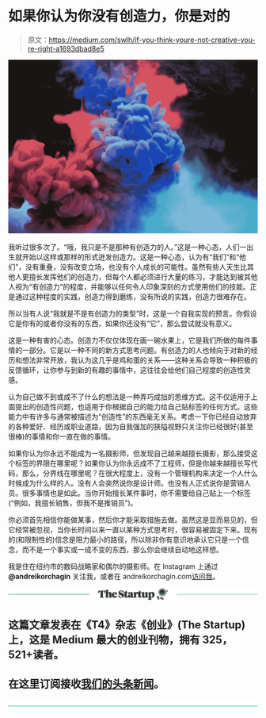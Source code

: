 # 如果你认为你没有创造力，你是对的

> 原文：<https://medium.com/swlh/if-you-think-youre-not-creative-you-re-right-a1693dbad8e5>

![](img/3942f1d1720121df597f12584f4319c8.png)

我听过很多次了。“哦，我只是不是那种有创造力的人。”这是一种心态，人们一出生就开始以这样或那样的形式迸发创造力。这是一种心态，认为有“我们”和“他们”，没有重叠，没有改变立场，也没有个人成长的可能性。虽然有些人天生比其他人更擅长发挥他们的创造力，但每个人都必须进行大量的练习，才能达到被其他人视为“有创造力”的程度，并能够以任何令人印象深刻的方式使用他们的技能。正是通过这种程度的实践，创造力得到磨练，没有所说的实践，创造力很难存在。

所以当有人说“我就是不是有创造力的类型”时，这是一个自我实现的预言。你假设它是你有的或者你没有的东西，如果你还没有“它”，那么尝试就没有意义。

这是一种有害的心态。创造力不仅仅体现在画一碗水果上，它是我们所做的每件事情的一部分。它是以一种不同的新方式思考问题。有创造力的人也倾向于对新的经历和想法非常开放，我认为这几乎是鸡和蛋的关系——这种关系会导致一种积极的反馈循环，让你参与到新的有趣的事情中，这往往会给他们自己程度的创造性灵感。

认为自己做不到或成不了什么的想法是一种弄巧成拙的思维方式。这不仅适用于上面提出的创造性问题，也适用于你根据自己的能力给自己贴标签的任何方式。这些能力中有许多与通常被描述为“创造性”的东西毫无关系。考虑一下你已经自动放弃的各种爱好、经历或职业道路，因为自我强加的狭隘视野只关注你已经很好(甚至很棒)的事情和你一直在做的事情。

如果你认为你永远不能成为一名摄影师，但发现自己越来越擅长摄影，那么接受这个标签的界限在哪里呢？如果你认为你永远成不了工程师，但是你越来越擅长写代码，那么，分界线在哪里呢？在很大程度上，没有一个管理机构来决定一个人什么时候成为什么样的人。没有人会突然说你是设计师。也没有人正式说你是营销人员。很多事情也是如此。当你开始擅长某件事时，你不需要给自己贴上一个标签(“例如，我擅长销售，但我不是推销员”)。

你必须首先相信你能做某事，然后你才能采取措施去做。虽然这是显而易见的，但它经常被忽视，当你长时间以来一直以某种方式思考时，很容易被固定下来。现有的(和限制性的)信念是阻力最小的路径，所以除非你有意识地承认它只是一个信念，而不是一个事实或一成不变的东西，那么你会继续自动地这样想。

我是住在纽约市的数码战略家和偶尔的摄影师。在 Instagram 上通过 **@andreikorchagin** 关注我，或者在 andreikorchagin.com[访问我](http://andreikorchagin.com)。

[![](img/308a8d84fb9b2fab43d66c117fcc4bb4.png)](https://medium.com/swlh)

## 这篇文章发表在《T4》杂志《创业》(The Startup)上，这是 Medium 最大的创业刊物，拥有 325，521+读者。

## 在这里订阅接收[我们的头条新闻](http://growthsupply.com/the-startup-newsletter/)。

[![](img/b0164736ea17a63403e660de5dedf91a.png)](https://medium.com/swlh)